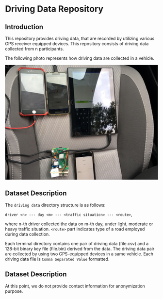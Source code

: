 # Driving Data Repository

## Introduction

This repository provides driving data, that are recorded by utilizing various GPS receiver equipped devices. This repository consists of driving data collected from n participants.

The following photo represents how driving data are collected in a vehicle.

![Figure 1: GPS-equipped devices placed in a vehicle.](/img/IMG_0024.JPG)

## Dataset Description

The `driving data` directory structure is as follows:

`driver <n> --- day <m> --- <traffic situation> --- <route>`, 

where n-th driver collected the data on m-th day, under light, moderate or heavy traffic situation. `<route>` part indicates type of a road employed during data collection.

Each terminal directory contains one pair of driving data (file.csv) and a 128-bit binary key file (file.bin) derived from the data. The driving data pair are collected by using two GPS-equipped devices in a same vehicle. Each driving data file is `Comma Separated Value` formatted. 

## Dataset Description

At this point, we do not provide contact information for anonymization purpose.
